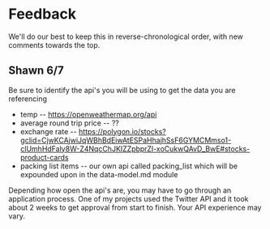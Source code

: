 # Feedback

We'll do our best to keep this in reverse-chronological order, with new comments towards the top.

## Shawn 6/7

Be sure to identify the api's you will be using to get the data you are referencing

- temp -- https://openweathermap.org/api
- average round trip price -- ??
- exchange rate -- https://polygon.io/stocks?gclid=CjwKCAjwiJqWBhBdEiwAtESPaHhajhSsF6GYMCMmso1-clUmhHdFaly8W-Z4NqcChJKIZZpbprZI-xoCukwQAvD_BwE#stocks-product-cards
- packing list items -- our own api called packing_list which will be expounded upon in the data-model.md module

Depending how open the api's are, you may have to go through an application process. One of my projects used the Twitter API and it took about 2 weeks to get approval from start to finish. Your API experience may vary.
